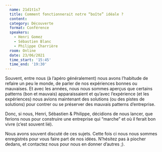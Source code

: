 ```yaml
---
  name: 21d1t1s7
  title: Comment fonctionnerait notre “boîte” idéale ?
  content:
  category: Découverte
  format: Conférence
  speakers: 
    - Henri Gomez
    - Sébastien Blanc
    - Philippe Charrière
  room: Online
  date: 23/06/2021
  time_start: '15:45'
  time_end: '19:30'
---
```

Souvent, entre nous (à l’apéro généralement) nous avons l’habitude de refaire un peu le monde, de parler de nos expériences bonnes ou mauvaises. Et avec les années, nous nous sommes aperçus que certains patterns (bon et mauvais) apparaissaient et qu’avec l’expérience (et les expériences) nous avions maintenant des solutions (ou des pistes de solutions) pour contrer ou se préserver des mauvais patterns d’entreprise.

Donc, si nous, Henri, Sébastien & Philippe, décidions de nous lancer, que ferions nous pour construire une entreprise qui “marche” et où il ferait bon vivre (c’est souvent lié).

Nous avons souvent discuté de ces sujets. Cette fois ci nous nous sommes enregistrés pour vous faire part de nos idées. N’hésitez pas à piocher dedans, et contactez nous pour nous en donner d’autres ;).
